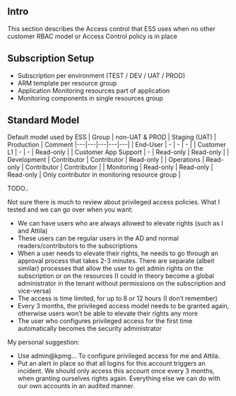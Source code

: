 ## Intro
This section describes the Access control that ESS uses when no other customer RBAC model or Access Control policy is in place

## Subscription Setup
- Subscription per environment (TEST / DEV / UAT / PROD)
- ARM template per resource group
- Application Monitoring resources part of application 
- Monitoring components in single resources group

## Standard Model
Default model used by ESS 
| Group | non-UAT & PROD | Staging (UAT) | Production | Comment
|---|---|---|---|---|
| End-User | - | - | - |
| Customer L1 | - | - | Read-only |
| Customer App Support | - | Read-only | Read-only |
| Development | Contributor | Contributor | Read-only |
| Operations | Read-only |  Contributor |  Contributor | 
| Monitoring | Read-only | Read-only | Read-only | Only contributor in monitoring resource group | 

TODO..

Not sure there is much to review about privileged access policies. What I tested and we can go over when you want:
-	We can have users who are always allowed to elevate rights (such as I and Attila)
-	These users can be regular users in the AD and normal readers/contributors to the subscriptions
-	When a user needs to elevate their rights, he needs to go through an approval process that takes 2-3 minutes. There are separate (albeit similar) processes that allow the user to get admin rights on the subscription or on the resources (I could in theory become a global administrator in the tenant without permissions on the subscription and vice-versa)
-	The access is time limited, for up to 8 or 12 hours (I don’t remember)
-	Every 3 months, the privileged access model needs to be granted again, otherwise users won’t be able to elevate their rights any more
-	The user who configures privileged access for the first time automatically becomes the security administrator

My personal suggestion:
-	Use admin@kpmg... To configure privileged access for me and Attila.
-	Put an alert in place so that all logins for this account triggers an incident. We should only access this account once every 3 months, when granting ourselves rights again. Everything else we can do with our own accounts in an audited manner.

